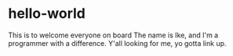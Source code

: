 # hello-world
This is to welcome everyone on board
The name is Ike, and I'm a programmer with a difference.
Y'all looking for me, yo gotta link up.
